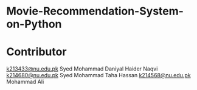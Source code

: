 ﻿# Movie-Recommendation-System-on-Python


# Contributor
k213433@nu.edu.pk Syed Mohammad Daniyal Haider Naqvi 
k214680@nu.edu.pk Syed Mohammad Taha Hassan 
k214568@nu.edu.pk Mohammad Ali
